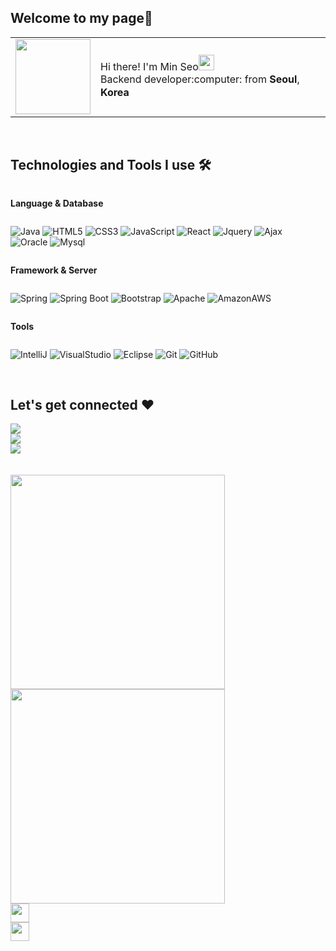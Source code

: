 <h2 align="left"> Welcome to my page🥰 </h2>
<table>
  <tr>
    <td>
<img src="https://github.com/Dev-miiing/Dev-miiing/assets/139543251/738fdba1-444b-4016-ab8a-9473f7e0c076"  width="120" >
    </td>
    <td>
<p> Hi there! I'm Min Seo<img src="https://user-images.githubusercontent.com/42378118/110234147-e3259600-7f4e-11eb-95be-0c4047144dea.gif" width="25"><br />
    Backend developer:computer: from <b>Seoul</b>, <b>Korea</b> <img src="https://github.com/Dev-miiing/Dev-miiing/assets/139543251/46e04333-01d0-4ccc-a220-f6fa53376fd7" width="17"/></p> 
    </td>
  </tr>
</table>
<br />
<h2 align="left"> Technologies and Tools I use 🛠️ </h2>
<div style="display:flex; flex-direction:column; align-items:flex-start;">

<!-- Language -->
<p><strong>Language & Database</strong></p>
<div>
  
![Java](https://img.shields.io/badge/Java-007396?style=for-the-badge&logo=Java&logoColor=white)
![HTML5](https://img.shields.io/badge/-HTML5-F05032?style=for-the-badge&logo=html5&logoColor=ffffff)
![CSS3](https://img.shields.io/badge/-CSS3-007ACC?style=for-the-badge&logo=css3)
![JavaScript](https://img.shields.io/badge/-JavaScript-%23F7DF1C?style=for-the-badge&logo=javascript&logoColor=000000&labelColor=%23F7DF1C&color=%23FFCE5A)
![React](https://img.shields.io/badge/-React-222222?style=for-the-badge&logo=react)
![Jquery](https://img.shields.io/badge/JQuery-0769AD?style=for-the-badge&logo=jquery&logoColor=white)
![Ajax](https://img.shields.io/badge/Ajax-00758F?style=for-the-badge&logo=ajax&logoColor=white)   
![Oracle](https://img.shields.io/badge/oracle-F80000?style=for-the-badge&logo=oracle&logoColor=white)
![Mysql](https://img.shields.io/badge/mysql-4479A1?style=for-the-badge&logo=mysql&logoColor=white)
</div>
<!-- Framework -->
<p><strong>Framework & Server</strong></p>
<div>

![Spring](https://img.shields.io/badge/Spring-6DB33F?style=for-the-badge&logo=spring&logoColor=white)
![Spring Boot](https://img.shields.io/badge/SpringBoot-6DB33F?style=for-the-badge&logo=spring-boot&logoColor=white)
![Bootstrap](https://img.shields.io/badge/bootstrap-7952B3?style=for-the-badge&logo=bootstrap&logoColor=white)
![Apache](https://img.shields.io/badge/apachetomcat-F8DC75?style=for-the-badge&logo=apachetomcat&logoColor=black)
![AmazonAWS](https://img.shields.io/badge/AmazonAWS-232F3E?style=for-the-badge&logo=amazonaws&logoColor=white)
</div>
<!-- Tools -->
<p><strong>Tools</strong></p>
<div>
    
![IntelliJ](https://img.shields.io/badge/IntelliJIDEA-000000?style=for-the-badge&logo=intellij-idea&logoColor=white)
![VisualStudio](https://img.shields.io/badge/VisualStudioCode-007ACC?style=for-the-badge&logo=visual-studio-code&logoColor=white)
![Eclipse](https://img.shields.io/badge/EclipseIDE-2C2255?style=for-the-badge&logo=eclipse-ide&logoColor=white)
![Git](https://img.shields.io/badge/-Git-F05032?style=for-the-badge&logo=git&logoColor=ffffff)
![GitHub](https://img.shields.io/badge/GitHub-181717?style=for-the-badge&logo=github&logoColor=white)
</div>
<br />
<h2 align="left"> Let's get connected ❤️ </h2>
<a href="https://www.instagram.com/dev_miiing">
    <img src="https://img.shields.io/badge/Instagram-E4405F?style=for-the-badge&logo=Instagram&logoColor=white"> 
</a>
<a href="https://open.kakao.com/o/sg0p6Pzf">
    <img src="https://img.shields.io/badge/KakaoTalk-FFCD00?style=for-the-badge&logoColor=black&logo=KakaoTalk"> 
</a>
<a href="https://velog.io/@dev_miiing">
    <img src="https://img.shields.io/badge/Velog-20c997?style=for-the-badge&logo=Vimeo&logoColor=white"> 
</a>
<br />
<br />
<img src=https://github.com/Dev-miiing/Dev-miiing/assets/139543251/16bb97e3-d4ef-4ef8-b13f-850f0a392408" width="343" style="margin-right: 5px;" >
<img src=https://github.com/Dev-miiing/Dev-miiing/assets/139543251/ac13ca56-9f6a-44de-ad56-379318410acc  width="343><br />
<br />

  
---


<p align="center">
  <a href="https://github.com/Dev-miiing" title="GitHub Dev-miiing">
    <img src="https://img.shields.io/github/followers/Dev-miiing?label=follow&style=social" alt-text="GitHub Dev-miiing" height="30"/>
  </a>
  <a href="https://www.youtube.com/@mongseo1124" title="Dev-miiing by 몽서">
    <img src="https://img.shields.io/youtube/channel/subscribers/UCCk9s6h1ze70lbq_xyHgbdw?style=social" alt-text="Youtube Channel Subscribers" height="30"/>
  </a>
</p>
